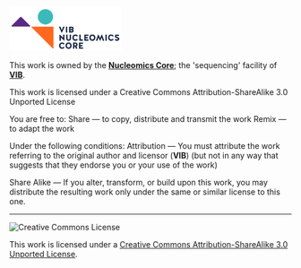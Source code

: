 <p><a href="http://www.nucleomics.be/](https://nucleomicscore.sites.vib.be/en" target="_blank"><img src="NC_logo.png" width=200 height=78\></a></p>

This work is owned by the **<a href="https://www.nucleomics.be" target="_blank">Nucleomics Core</a>**; the 'sequencing' facility of **<a href="http://www.vib.be" target="_blank">VIB</a>**.

This work is licensed under a Creative Commons Attribution-ShareAlike 3.0 Unported License

You are free to:
Share — to copy, distribute and transmit the work Remix — to adapt the work

Under the following conditions:
Attribution — You must attribute the work referring to the original author and licensor (**VIB**)
(but not in any way that suggests that they endorse you or your use of the work) 

Share Alike — If you alter, transform, or build upon this work, you may distribute the resulting work
only under the same or similar license to this one.

------------
![Creative Commons License](http://i.creativecommons.org/l/by-sa/3.0/88x31.png?raw=true)

This work is licensed under a [Creative Commons Attribution-ShareAlike 3.0 Unported License](http://creativecommons.org/licenses/by-sa/3.0/).
